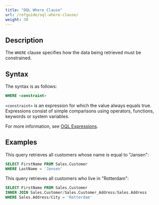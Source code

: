 ```yaml
---
title: "OQL Where Clause"
url: /refguide/oql-where-clause/
weight: 30
---
```


## Description

The `WHERE` clause specifies how the data being retrieved must be constrained.

## Syntax

The syntax is as follows:

```sql {linenos=false}
WHERE <constraint>
```

`<constraint>` is an expression for which the value always equals true. Expressions consist of simple comparisons using operators, functions, keywords or system variables.

For more information, see [OQL Expressions](/refguide/oql-expressions/).

## Examples

This query retrieves all customers whose name is equal to "Jansen":

```sql {linenos=false}
SELECT FirstName FROM Sales.Customer
WHERE LastName = 'Jansen'
```

This query retrieves all customers who live in "Rotterdam":

```sql {linenos=false}
SELECT FirstName FROM Sales.Customer
INNER JOIN Sales.Customer/Sales.Customer_Address/Sales.Address
WHERE Sales.Address/City = 'Rotterdam'
```
